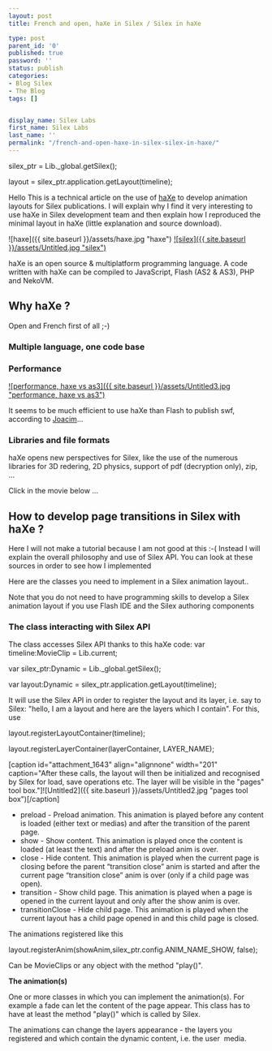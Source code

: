 ```yaml
---
layout: post
title: French and open, haXe in Silex / Silex in haXe

type: post
parent_id: '0'
published: true
password: ''
status: publish
categories:
- Blog Silex
- The Blog
tags: []


display_name: Silex Labs
first_name: Silex Labs
last_name: ''
permalink: "/french-and-open-haxe-in-silex-silex-in-haxe/"
---
```


silex_ptr = Lib._global.getSilex();

layout = silex_ptr.application.getLayout(timeline);

Hello This is a technical article on the use of [haXe](http://haxe.org/) to develop animation layouts for Silex publications. I will explain why I find it very interesting to use haXe in Silex development team and then explain how I reproduced the minimal layout in haXe (little explanation and source download).

![haxe]({{ site.baseurl }}/assets/haxe.jpg "haxe") [![silex]({{ site.baseurl }}/assets/Untitled.jpg "silex")](http://silexlabs.org/open.source.flash.cms/silex)

haXe is an open source & multiplatform programming language. A code written with haXe can be compiled to JavaScript, Flash (AS2 & AS3), PHP and NekoVM.



Why haXe ?
----------

Open and French first of all ;-)

### Multiple language, one code base



### Performance

[![performance, haxe vs as3]({{ site.baseurl }}/assets/Untitled3.jpg "performance, haxe vs as3")](http://www.splashdust.net/2009/10/as3-vs-haxe-performance/)

It seems to be much efficient to use haXe than Flash to publish swf, according to [Joacim](http://www.splashdust.net/2009/10/as3-vs-haxe-performance/)...

### Libraries and file formats

haXe opens new perspectives for Silex, like the use of the numerous libraries for 3D redering, 2D physics, support of pdf (decryption only), zip, ...

Click in the movie below ...  

How to develop page transitions in Silex with haXe ?
----------------------------------------------------

  
Here I will not make a tutorial because I am not good at this :-( Instead I will explain the overall philosophy and use of Silex API. You can look at these sources in order to see how I implemented


Here are the classes you need to implement in a Silex animation layout..

Note that you do not need to have programming skills to develop a Silex animation layout if you use Flash IDE and the Silex authoring components

### The class interacting with Silex API

The class accesses Silex API thanks to this haXe
code: 
var timeline:MovieClip = Lib.current;

var silex_ptr:Dynamic = Lib._global.getSilex();

var layout:Dynamic = silex_ptr.application.getLayout(timeline);

It will use the Silex API in order to register the layout and its layer, i.e. say to
Silex: "hello, I am a layout and here are the layers which I contain". For this, use

layout.registerLayoutContainer(timeline);

layout.registerLayerContainer(layerContainer, LAYER_NAME);

[caption id="attachment_1643" align="alignnone" width="201" caption="After these calls, the layout will then be initialized and recognised by Silex for load, save operations etc. The layer will be visible in the "pages" tool box."]![Untitled2]({{ site.baseurl }}/assets/Untitled2.jpg "pages tool box")[/caption]



*   preload - Preload animation. This animation is played before any content is loaded (either text or medias) and after the transition of the parent page.
*   show - Show content. This animation is played once the content is loaded (at least the text) and after the preload anim is over.
*   close - Hide content. This animation is played when the current page is closing before the parent “transition close” anim is started and after the current page “transition close” anim is over (only if a child page was open).
*   transition - Show child page. This animation is played when a page is opened in the current layout and only after the show anim is over.
*   transitionClose - Hide child page. This animation is played when the current layout has a child page opened in and this child page is closed.

The animations registered like this

layout.registerAnim(showAnim,silex_ptr.config.ANIM_NAME_SHOW, false);

Can be MovieClips or any object with the method "play()".

**The animation(s)**

One or more classes in which you can implement the animation(s). For example a fade can let the content of the page appear. This class has to have at least the method "play()" which is called by Silex.

The animations can change the layers appearance - the layers you registered and which contain the dynamic content, i.e. the user  media.